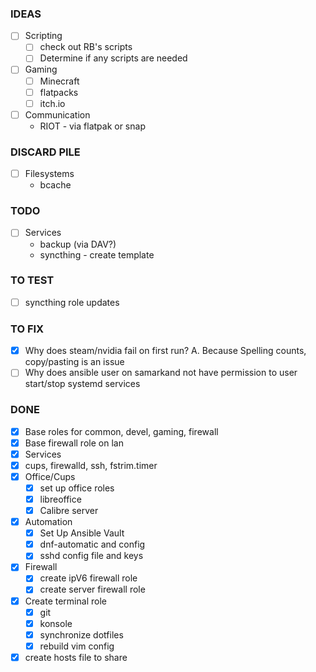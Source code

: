 ### IDEAS

 - [ ] Scripting
   - [ ] check out RB's scripts
   - [ ] Determine if any scripts are needed
 - [ ] Gaming
   - [ ] Minecraft
   - [ ] flatpacks
   - [ ] itch.io
 - [ ] Communication
   - RIOT - via flatpak or snap

### DISCARD PILE
 - [ ] Filesystems
   - bcache

### TODO
 - [ ] Services
   - backup (via DAV?)
   - syncthing - create template

### TO TEST
 - [ ] syncthing role updates
 

### TO FIX

 - [x] Why does steam/nvidia fail on first run? A. Because Spelling counts, copy/pasting is an issue
 - [ ] Why does ansible user on samarkand not have permission to user start/stop systemd services
 
### DONE

 - [x] Base roles for common, devel, gaming, firewall
 - [x] Base firewall role on lan 
 - [x] Services
 - [x] cups, firewalld, ssh, fstrim.timer
 - [x] Office/Cups                    
   - [x] set up office roles
   - [x] libreoffice
   - [x] Calibre server
 - [x] Automation
   - [x] Set Up Ansible Vault
   - [x] dnf-automatic and config
   - [x] sshd config file and keys
 - [x] Firewall
   - [x] create ipV6 firewall role
   - [x] create server firewall role
 - [x] Create terminal role
   - [x] git
   - [x] konsole
   - [x] synchronize dotfiles
   - [x] rebuild vim config
 - [x] create hosts file to share
